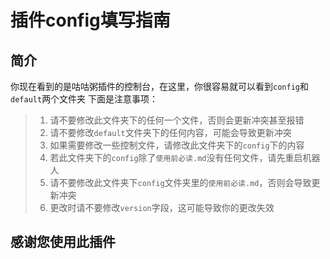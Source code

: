 # 插件config填写指南

## 简介
你现在看到的是咕咕粥插件的控制台，在这里，你很容易就可以看到`config`和`default`两个文件夹
下面是注意事项：
> 1. 请不要修改此文件夹下的任何一个文件，否则会更新冲突甚至报错  
> 2. 请不要修改`default`文件夹下的任何内容，可能会导致更新冲突  
> 3. 如果需要修改一些控制文件，请修改此文件夹下的`config`下的内容  
> 4. 若此文件夹下的`config`除了`使用前必读.md`没有任何文件，请先重启机器人  
> 5. 请不要修改此文件夹下`config`文件夹里的`使用前必读.md`，否则会导致更新冲突  
> 6. 更改时请不要修改`version`字段，这可能导致你的更改失效  

## 感谢您使用此插件